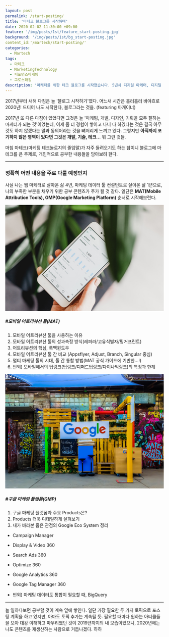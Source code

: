 ```yaml
---
layout: post
permalink: /start-posting/
title: '마테크 블로그를 시작하며'
date: 2020-02-02 11:30:00 +09:00
feature: '/img/posts/1st/feature_start-posting.jpg'
background: '/img/posts/1st/bg_start-posting.jpg'
content_id:'/marteck/start-posting/'
categories:
  - Martech
tags:
  - 마테크
  - MarketingTechnology
  - 퍼포먼스마케팅
  - 그로스해킹
description: '마케터를 위한 테크 블로그를 시작했습니다. 5년차 디지털 마케터, 디지털 애널리스트의 공부 내용을 담을 예정입니다. 모바일 어트리뷰션 툴(MAT)부터 GMP까지 업무상 공부가 필요한 부분들부터 차근차근 공부해보겠습니다.'
---
```


2017년부터 새해 다짐은 늘 '블로그 시작하기'였다.
어느새 시간은 흘러흘러 바야흐로 2020년! 드디어 나도 시작한다, 블로그라는 것을. (featuring 마개이너)

2017년 또 다른 다짐이 있었다면 그것은 늘 '마케팅, 개발, 디자인, 기획을 모두 잘하는 마케터가 되는 것'이었는데, 이제 좀 더 경험이 쌓이고 나니 다 하겠다는 것은 결국 아무것도 하지 않겠다는 말과 동의어라는 것을 뼈저리게 느끼고 있다. 그렇지만 **아직까지 포기하지 않은 영역이 있다면 그것은 개발, 기술, 테크...** 뭐 그런 것들.

마침 마테크(마케팅 테크놀로지의 줄임말)가 자주 들려오기도 하는 참이니 블로그에 마테크를 큰 주제로, 개인적으로 공부한 내용들을 담아보려 한다.



***

### 정확히 어떤 내용을 주로 다룰 예정인지 ###

사실 나는 웹 마케터로 살아온 삶 4년, 마케팅 데이터 툴 컨설턴트로 살아온 삶 1년으로,
나의 부족한 부분을 채우기 위한 공부 콘텐츠가 주가 될 것 같다.
일단은 **MAT(Mobile Attribution Tools), GMP(Google Marketing Platform)** 순서로 시작해보련다.

![MAT 이미지](/img/posts/1st/MAT.jpg)

##### #모바일 어트리뷰션 툴(MAT)

1. 모바일 어트리뷰션 툴을 사용하는 이유
2. 모바일 어트리뷰션 툴의 성과측정 방식(레퍼러/고유식별자/핑거프린트)
3. 어트리뷰션의 핵심, 룩백윈도우
4. 모바일 어트리뷰션 툴 간 비교 (Appsflyer, Adjust, Branch, Singular 중심)
5. 멀티 마케팅 툴의 시대, 툴 간 통합 방법(MAT 공식 가이드에 기반한...!)
6. 번외) 모바일에서의 딥링크(딥링크/디퍼드딥링크/다이나믹링크)의 특징과 한계





![Google 이미지](/img/posts/1st/google.jpg)

##### #구글 마케팅 플랫폼(GMP)
 1. 구글 마케팅 플랫폼과 주요 Products은?
 2. Products 더욱 디테일하게 살펴보기
  3. 내가 바라본 좁은 관점의 Google Eco System 정리

  - Campaign Manager

  - Display & Video 360

  - Search Ads 360

  - Optimize 360

  - Google Analytics 360

  - Google Tag Manager 360

  - 번외) 마케팅 데이터도 통합이 필요할 때, BigQuery



***

늘 일하다보면 공부할 것이 계속 옆에 쌓인다.
일단 가장 필요한 두 가지 토픽으로 포스팅 계획을 하고 있지만, 아마도 토픽 추가는 계속될 듯.
필요할 때마다 원하는 아티클들을 모아 대강 이해하고 마무리했던 것이 2019년까지의 내 모습이었으니, 2020년에는 나도 콘텐츠를 재생산하는 사람으로 거듭나겠다. 하하
